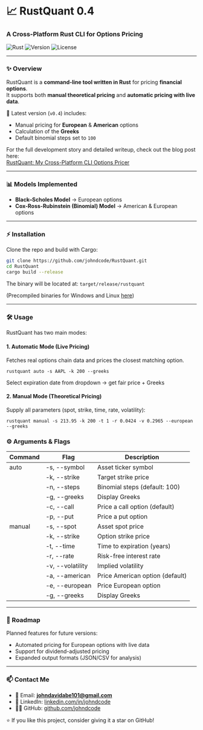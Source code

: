<h1>📈 RustQuant 0.4</h1>
<h3>A Cross-Platform Rust CLI for Options Pricing</h3>

<p>
  <img src="https://img.shields.io/badge/Rust-🦀-orange" alt="Rust">
  <img src="https://img.shields.io/badge/version-0.4-blue" alt="Version">
  <img src="https://img.shields.io/github/license/johndcode/RustQuant" alt="License">
</p>

---

### ✨ Overview  
RustQuant is a **command-line tool written in Rust** for pricing **financial options**.  
It supports both **manual theoretical pricing** and **automatic pricing with live data**.  

🚀 Latest version (`v0.4`) includes:  
- Manual pricing for **European** & **American** options  
- Calculation of the **Greeks**  
- Default binomial steps set to `100`  

For the full development story and detailed writeup, check out the blog post here:  
[RustQuant: My Cross-Platform CLI Options Pricer](https://www.johndcode.com/posts/Options-Pricer/)  

---

### 📊 Models Implemented
- **Black–Scholes Model** → European options  
- **Cox-Ross-Rubinstein (Binomial) Model** → American & European options  

---

### ⚡ Installation
Clone the repo and build with Cargo:

```bash
git clone https://github.com/johndcode/RustQuant.git
cd RustQuant
cargo build --release
```

The binary will be located at:
`target/release/rustquant`

(Precompiled binaries for Windows and Linux [here](https://github.com/JohnDCode/RustQuant-Publish))

---

### 🛠️ Usage

RustQuant has two main modes:

#### 1. Automatic Mode (Live Pricing)

Fetches real options chain data and prices the closest matching option.

```
rustquant auto -s AAPL -k 200 --greeks
```

Select expiration date from dropdown → get fair price + Greeks


#### 2. Manual Mode (Theoretical Pricing)

Supply all parameters (spot, strike, time, rate, volatility):

```
rustquant manual -s 213.95 -k 200 -t 1 -r 0.0424 -v 0.2965 --european --greeks

```

### ⚙️ Arguments & Flags

| Command | Flag | Description |
|---------|------|-------------|
| auto | -s, --symbol <SYMBOL> | Asset ticker symbol |
|       | -k, --strike <STRIKE> | Target strike price |
|       | -n, --steps <STEPS>   | Binomial steps (default: 100) |
|       | -g, --greeks          | Display Greeks |
|       | -c, --call            | Price a call option (default) |
|       | -p, --put             | Price a put option |
| manual | -s, --spot <SPOT>    | Asset spot price |
|        | -k, --strike <STRIKE>| Option strike price |
|        | -t, --time <TIME>    | Time to expiration (years) |
|        | -r, --rate <RATE>    | Risk-free interest rate |
|        | -v, --volatility <VOL>| Implied volatility |
|        | -a, --american       | Price American option (default) |
|        | -e, --european       | Price European option |
|        | -g, --greeks         | Display Greeks |

---

### 🔮 Roadmap

Planned features for future versions:
- Automated pricing for European options with live data  
- Support for dividend-adjusted pricing  
- Expanded output formats (JSON/CSV for analysis)  

---

### 📫 Contact Me  
- 📧 Email: **johndavidabe101@gmail.com**  
- 💼 LinkedIn: [linkedin.com/in/johndcode](https://linkedin.com/in/johndcode)  
- 🧑‍💻 GitHub: [github.com/johndcode](https://github.com/johndcode)  

⭐ If you like this project, consider giving it a star on GitHub!

